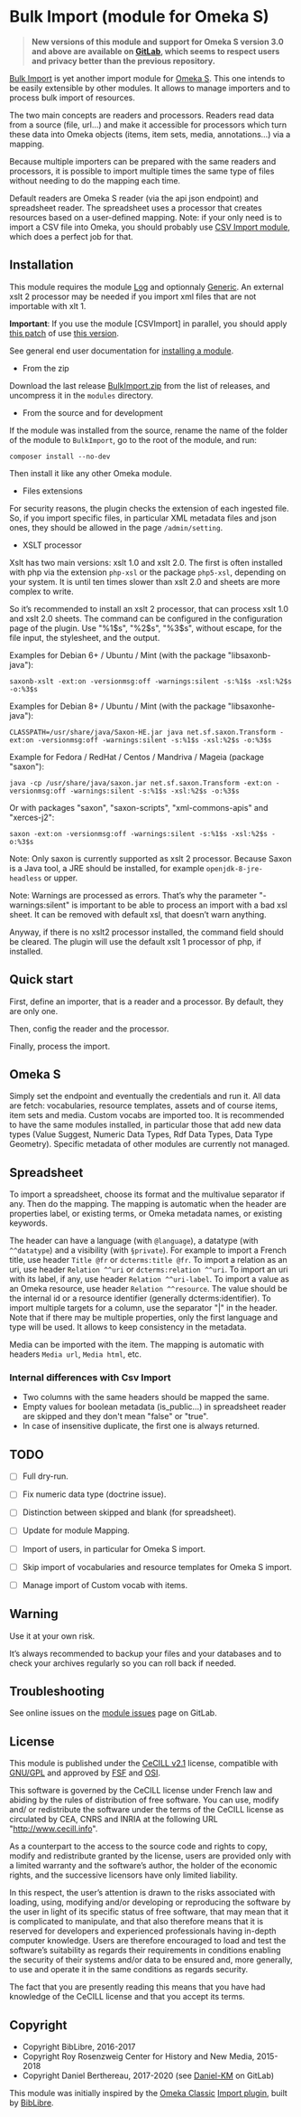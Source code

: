 Bulk Import (module for Omeka S)
================================

> __New versions of this module and support for Omeka S version 3.0 and above
> are available on [GitLab], which seems to respect users and privacy better
> than the previous repository.__

[Bulk Import] is yet another import module for [Omeka S]. This one intends to be
easily extensible by other modules. It allows to manage importers and to process
bulk import of resources.

The two main concepts are readers and processors. Readers read data from a
source (file, url…) and make it accessible for processors which turn these data
into Omeka objects (items, item sets, media, annotations…) via a mapping.

Because multiple importers can be prepared with the same readers and processors,
it is possible to import multiple times the same type of files without needing
to do the mapping each time.

Default readers are Omeka S reader (via the api json endpoint) and spreadsheet
reader. The spreadsheet uses a processor that creates resources based on a
user-defined mapping. Note: if your only need is to import a CSV file into
Omeka, you should probably use [CSV Import module], which does a perfect job for
that.


Installation
------------

This module requires the module [Log] and optionnaly [Generic]. An external xslt 2
processor may be needed if you import xml files that are not importable with
xlt 1.

**Important**: If you use the module [CSVImport] in parallel, you should apply [this patch]
of use [this version].

See general end user documentation for [installing a module].

* From the zip

Download the last release [BulkImport.zip] from the list of releases, and
uncompress it in the `modules` directory.

* From the source and for development

If the module was installed from the source, rename the name of the folder of
the module to `BulkImport`, go to the root of the module, and run:

```
composer install --no-dev
```

Then install it like any other Omeka module.

* Files extensions

For security reasons, the plugin checks the extension of each ingested file. So,
if you import specific files, in particular XML metadata files and json ones,
they should be allowed in the page `/admin/setting`.

* XSLT processor

Xslt has two main versions:  xslt 1.0 and xslt 2.0. The first is often installed
with php via the extension `php-xsl` or the package `php5-xsl`, depending on
your system. It is until ten times slower than xslt 2.0 and sheets are more
complex to write.

So it’s recommended to install an xslt 2 processor, that can process xslt 1.0
and xslt 2.0 sheets. The command can be configured in the configuration page of
the plugin. Use "%1$s", "%2$s", "%3$s", without escape, for the file input, the
stylesheet, and the output.

Examples for Debian 6+ / Ubuntu / Mint (with the package "libsaxonb-java"):
```
saxonb-xslt -ext:on -versionmsg:off -warnings:silent -s:%1$s -xsl:%2$s -o:%3$s
```

Examples for Debian 8+ / Ubuntu / Mint (with the package "libsaxonhe-java"):
```
CLASSPATH=/usr/share/java/Saxon-HE.jar java net.sf.saxon.Transform -ext:on -versionmsg:off -warnings:silent -s:%1$s -xsl:%2$s -o:%3$s
```

Example for Fedora / RedHat / Centos / Mandriva / Mageia (package "saxon"):
```
java -cp /usr/share/java/saxon.jar net.sf.saxon.Transform -ext:on -versionmsg:off -warnings:silent -s:%1$s -xsl:%2$s -o:%3$s
```

Or with packages "saxon", "saxon-scripts", "xml-commons-apis" and "xerces-j2":
```
saxon -ext:on -versionmsg:off -warnings:silent -s:%1$s -xsl:%2$s -o:%3$s
```

Note: Only saxon is currently supported as xslt 2 processor. Because Saxon is a
Java tool, a JRE should be installed, for example `openjdk-8-jre-headless` or
upper.

Note: Warnings are processed as errors. That’s why the parameter "-warnings:silent"
is important to be able to process an import with a bad xsl sheet. It can be
removed with default xsl, that doesn’t warn anything.

Anyway, if there is no xslt2 processor installed, the command field should be
cleared. The plugin will use the default xslt 1 processor of php, if installed.


Quick start
-----------

First, define an importer, that is a reader and a processor. By default, they
are only one.

Then, config the reader and the processor.

Finally, process the import.


Omeka S
-------

Simply set the endpoint and eventually the credentials and run it. All data are
fetch: vocabularies, resource templates, assets and of course items, item sets
and media. Custom vocabs are imported too. It is recommended to have the same
modules installed, in particular those that add new data types (Value Suggest,
Numeric Data Types, Rdf Data Types, Data Type Geometry).
Specific metadata of other modules are currently not managed.


Spreadsheet
-----------

To import a spreadsheet, choose its format and the multivalue separator if any.
Then do the mapping. The mapping is automatic when the header are properties
label, or existing terms, or Omeka metadata names, or existing keywords.

The header can have a language (with `@language`), a datatype (with `^^datatype`)
and a visibility (with `§private`).
For example to import a French title, use header `Title @fr` or `dcterms:title @fr`.
To import a relation as an uri, use header `Relation ^^uri` or `dcterms:relation ^^uri`.
To import an uri with its label, if any, use header `Relation ^^uri-label`.
To import a value as an Omeka resource, use header `Relation ^^resource`. The
value should be the internal id or a resource identifier (generally dcterms:identifier).
To import multiple targets for a column, use the separator "|" in the header.
Note that if there may be multiple properties, only the first language and type
will be used. It allows to keep consistency in the metadata.

Media can be imported with the item. The mapping is automatic with headers `Media url`,
`Media html`, etc.


### Internal differences with Csv Import

- Two columns with the same headers should be mapped the same.
- Empty values for boolean metadata (is_public…) in spreadsheet reader are
  skipped and they don't mean "false" or "true".
- In case of insensitive duplicate, the first one is always returned.


TODO
----

- [ ] Full dry-run.
- [ ] Fix numeric data type (doctrine issue).
- [ ] Distinction between skipped and blank (for spreadsheet).
- [ ] Update for module Mapping.
- [ ] Import of users, in particular for Omeka S import.
- [ ] Skip import of vocabularies and resource templates for Omeka S import.
- [ ] Manage import of Custom vocab with items.


Warning
-------

Use it at your own risk.

It’s always recommended to backup your files and your databases and to check
your archives regularly so you can roll back if needed.


Troubleshooting
---------------

See online issues on the [module issues] page on GitLab.


License
-------

This module is published under the [CeCILL v2.1] license, compatible with
[GNU/GPL] and approved by [FSF] and [OSI].

This software is governed by the CeCILL license under French law and abiding by
the rules of distribution of free software. You can use, modify and/ or
redistribute the software under the terms of the CeCILL license as circulated by
CEA, CNRS and INRIA at the following URL "http://www.cecill.info".

As a counterpart to the access to the source code and rights to copy, modify and
redistribute granted by the license, users are provided only with a limited
warranty and the software’s author, the holder of the economic rights, and the
successive licensors have only limited liability.

In this respect, the user’s attention is drawn to the risks associated with
loading, using, modifying and/or developing or reproducing the software by the
user in light of its specific status of free software, that may mean that it is
complicated to manipulate, and that also therefore means that it is reserved for
developers and experienced professionals having in-depth computer knowledge.
Users are therefore encouraged to load and test the software’s suitability as
regards their requirements in conditions enabling the security of their systems
and/or data to be ensured and, more generally, to use and operate it in the same
conditions as regards security.

The fact that you are presently reading this means that you have had knowledge
of the CeCILL license and that you accept its terms.


Copyright
---------

* Copyright BibLibre, 2016-2017
* Copyright Roy Rosenzweig Center for History and New Media, 2015-2018
* Copyright Daniel Berthereau, 2017-2020 (see [Daniel-KM] on GitLab)

This module was initially inspired by the [Omeka Classic] [Import plugin], built
by [BibLibre].


[Bulk Import]: https://gitlab.com/Daniel-KM/Omeka-S-module-BulkImport
[Omeka S]: https://omeka.org/s
[CSV Import module]: https://omeka.org/s/modules/CSVImport
[Omeka Classic]: https://omeka.org/classic
[Import plugin]: https://github.com/BibLibre/Omeka-plugin-Import
[Generic]: https://gitlab.com/Daniel-KM/Omeka-S-module-Generic
[Log]: https://gitlab.com/Daniel-KM/Omeka-S-module-Log
[BulkImport.zip]: https://gitlab.com/Daniel-KM/Omeka-S-module-BulkImport/-/releases
[installing a module]: http://dev.omeka.org/docs/s/user-manual/modules/#installing-modules
[CSV Import]: https://github.com/omeka-s-modules/CSVImport
[this patch]: https://github.com/omeka-s-modules/CSVImport/pull/182
[this version]: https://github.com/Daniel-KM/Omeka-S-module-CSVImport
[module issues]: https://gitlab.com/Daniel-KM/Omeka-S-module-BulkImport/-/issues
[CeCILL v2.1]: https://www.cecill.info/licences/Licence_CeCILL_V2.1-en.html
[GNU/GPL]: https://www.gnu.org/licenses/gpl-3.0.html
[FSF]: https://www.fsf.org
[OSI]: http://opensource.org
[MIT]: https://github.com/sandywalker/webui-popover/blob/master/LICENSE.txt
[BibLibre]: https://github.com/BibLibre
[GitLab]: https://gitlab.com/Daniel-KM
[Daniel-KM]: https://gitlab.com/Daniel-KM "Daniel Berthereau"
